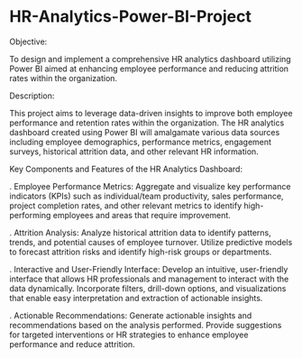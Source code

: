 # HR-Analytics-Power-BI-Project

Objective:

To design and implement a comprehensive HR analytics dashboard utilizing Power BI aimed at enhancing employee performance and reducing attrition rates within the organization.

Description:

This project aims to leverage data-driven insights to improve both employee performance and retention rates within the organization. The HR analytics dashboard created using Power BI will amalgamate various data sources including employee demographics, performance metrics, engagement surveys, historical attrition data, and other relevant HR information.

Key Components and Features of the HR Analytics Dashboard:

. Employee Performance Metrics: Aggregate and visualize key performance indicators (KPIs) such as individual/team productivity, sales performance, project completion rates, and other relevant metrics to identify high-performing employees and areas that require improvement.

. Attrition Analysis: Analyze historical attrition data to identify patterns, trends, and potential causes of employee turnover. Utilize predictive models to forecast attrition risks and identify high-risk groups or departments.

. Interactive and User-Friendly Interface: Develop an intuitive, user-friendly interface that allows HR professionals and management to interact with the data dynamically. Incorporate filters, drill-down options, and visualizations that enable easy interpretation and extraction of actionable insights.

. Actionable Recommendations: Generate actionable insights and recommendations based on the analysis performed. Provide suggestions for targeted interventions or HR strategies to enhance employee performance and reduce attrition.
